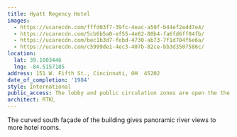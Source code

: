 ```yaml
---
title: Hyatt Regency Hotel
images:
  - https://ucarecdn.com/fffd03f7-39fc-4eac-a59f-b44ef2edd7e4/
  - https://ucarecdn.com/5cb6b5a0-ef55-4e82-80b4-fa6fd6ff04fb/
  - https://ucarecdn.com/bec1b3d7-febd-4730-ab73-7f1d704f6e6a/
  - https://ucarecdn.com/c5999de1-4ec3-407b-82ce-bb3d3507586c/
location:
  lat: 39.1003446
  lng: -84.5157185
address: 151 W. Fifth St., Cincinnati, OH  45202
date_of_completion: '1984'
style: International
public_access: The lobby and public circulation zones are open the the public.
architect: RTKL
---
```


The curved south façade of the building gives panoramic river views to more hotel rooms.
